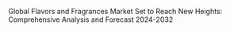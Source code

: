 Global Flavors and Fragrances Market Set to Reach New Heights: Comprehensive Analysis and Forecast 2024-2032


